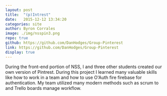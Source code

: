 ```yaml
---
layout: post
title:  "(p)Intrest"
date:   2015-12-12 13:34:20
categories: site
author: Byron Corrales
image: ./img/nsspin3.png
repo: true
github: https://github.com/DanHodges/Group-Pinterest
link: https://github.com/DanHodges/Group-Pinterest
display: true
---
```

During the front-end portion of NSS, I and three other students created our own version of Pintrest. During this project I learned many valuable skills like how to work in a team and how to use O'Auth fire firebase for authentication. My team utilized many modern methods such as scrum to  and Trello boards manage workflow.